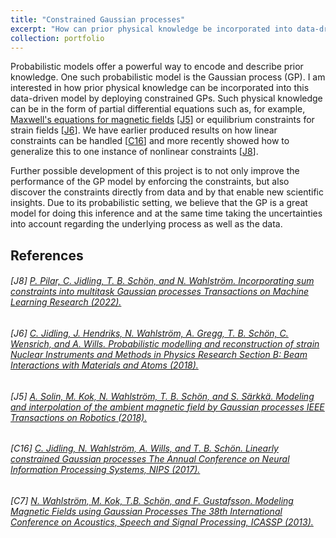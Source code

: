 ```yaml
---
title: "Constrained Gaussian processes"
excerpt: "How can prior physical knowledge be incorporated into data-driven Gaussian process models?<br/><img src='/images/constrained-gp.jpg'>"
collection: portfolio
---
```


Probabilistic models offer a powerful way to encode and describe prior knowledge. One such probabilistic model is the Gaussian process (GP). I am interested in how prior physical knowledge can be incorporated into this data-driven model by deploying constrained GPs. Such physical knowledge can be in the form of partial differential equations such as, for example, [Maxwell's equations for magnetic fields](https://www.youtube.com/watch?v=enlMiUqPVJo) \[[J5](#references)\] or equilibrium constraints for strain fields \[[J6](#references)\]. We have earlier produced results on how linear constraints can be handled \[[C16](#references)\] and more recently showed how to generalize this to one instance of nonlinear constraints \[[J8](#references)\].
	
Further possible development of this project is to not only improve the performance of the GP model by enforcing the constraints, but also discover the constraints directly from data and by that enable new scientific insights. Due to its probabilistic setting, we believe that the GP is a great model for doing this inference and at the same time taking the uncertainties into account regarding the underlying process as well as the data.

## References

###### \[J8\] [<SPAN STYLE="font-weight:normal">P. Pilar, C. Jidling, T. B. Schön, and N. Wahlström. _Incorporating sum constraints into multitask Gaussian processes_ Transactions on Machine Learning Research (2022).</SPAN>](https://openreview.net/forum?id=gzu4ZbBY7S)

###### \[J6\] [<SPAN STYLE="font-weight:normal">C. Jidling, J. Hendriks, N. Wahlström, A. Gregg, T. B. Schön, C. Wensrich, and A. Wills. _Probabilistic modelling and reconstruction of strain_ Nuclear Instruments and Methods in Physics Research Section B: Beam Interactions with Materials and Atoms (2018).</SPAN>](https://arxiv.org/abs/1802.03636)

###### \[J5\] [<SPAN STYLE="font-weight:normal">A. Solin, M. Kok, N. Wahlström, T. B. Schön, and S. Särkkä. _Modeling and interpolation of the ambient magnetic field by Gaussian processes_ IEEE Transactions on Robotics (2018).</SPAN>](https://arxiv.org/abs/1509.04634)

###### \[C16\] [<SPAN STYLE="font-weight:normal">C. Jidling, N. Wahlström, A. Wills, and T. B. Schön. _Linearly constrained Gaussian processes_ The Annual Conference on Neural Information Processing Systems, NIPS (2017).</SPAN>](https://proceedings.neurips.cc/paper_files/paper/2017/hash/71ad16ad2c4d81f348082ff6c4b20768-Abstract.html)

###### \[C7\] [<SPAN STYLE="font-weight:normal">N. Wahlström, M. Kok, T.B. Schön, and F. Gustafsson. _Modeling Magnetic Fields using Gaussian Processes_ The 38th International Conference on Acoustics, Speech and Signal Processing, ICASSP (2013).</SPAN>](http://urn.kb.se/resolve?urn=urn:nbn:se:liu:diva-88966)

